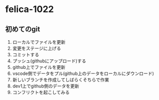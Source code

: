 # felica-1022

## 初めてのgit

1. ローカルでファイルを更新
2. 変更をステージに上げる
3. コミットする
4. プッシュ(githubにアップロード)する
5. github上でファイルを更新
6. vscode側でデータをプル(github上のデータをローカルにダウンロード)
7. 新しいブランチを作成してしばらくそちらで作業
8. dev1上でgithub側のデータを更新
9. コンフリクトを起こしてみる